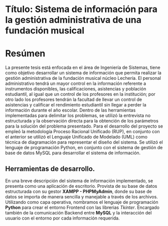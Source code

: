 # Título: Sistema de información para la gestión administrativa de una fundación musical

# Resúmen

La presente tesis está enfocada en el área de Ingeniería de Sistemas, tiene como objetivo desarrollar un sistema de información que permita realizar la gestión administrativa de la fundación musical núcleo Lechería. El personal administrativo tendrá un mayor control en la información referente a instrumentos disponibles, las calificaciones, asistencias y población estudiantil, al igual que un control de los profesores en la institución; por otro lado los profesores tendrán la facultad de llevar un control de asistencias y calificar el rendimiento estudiantil sin llegar a perder la información durante el año escolar. Dentro de las herramientas implementadas para delimitar los problemas, se utilizó la entrevista no estructurada y la observación directa para la obtención de los parámetros para la solución del problema presentado. Para el desarrollo del proyecto se empleó la metodología Proceso Racional Unificado (RUP), en conjunto con el anterior se utilizó el Lenguaje Unificado de Modelado (UML) como técnica de diagramación para representar el diseño del sistema. Se utilizó el lenguaje de programación Python, en conjunto con el sistema de gestión de base de datos MySQL para desarrollar el sistema de información.

## Herramientas de desarrollo.

En una breve descripción del sistema de información implementado, se presenta como una aplicación de escritorio. Provista de su base de datos estructurada con su gestor **XAMPP - PHPMyAdmin**, donde su base de datos se importa de manera sencilla y manejable a través de los archivos. Utilizando como capa operativa, nombramos el lenguaje de programación **Python** para crear el entorno Frontend con las librerias *Tkinter*. Encargado también de la comunicación Backend entre **MySQL** y la interacción del usuario con el entorno por cada información requerida.
